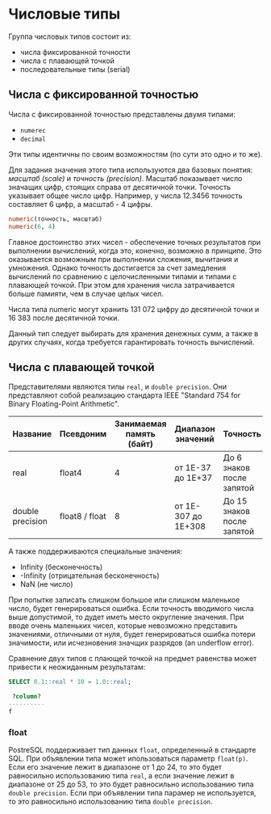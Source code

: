 # Числовые типы

Группа числовых типов состоит из:

* числа фиксированной точности
* числа с плавающей точкой
* последовательные типы (serial)

## Числа с фиксированной точностью

Числа с фиксированной точностью представлены двумя типами:

* `numerec`
* `decimal`

Эти типы идентичны по своим возможностям (по сути это одно и то же).

Для задания значения этого типа используются два базовых понятия: *масштаб (scale)* и *точность (precision)*. Масштаб показывает число значащих цифр, стоящих справа от десятичной точки. Точность указывает общее число цифр. Например, у числа 12.3456 точность составляет 6 цифр, а масштаб - 4 цифры.

```sql
numeric(точность, масштаб)
numeric(6, 4)
```

Главное достоинство этих чисел - обеспечение точных результатов при выполнении вычислений, когда это, конечно, возможно в принципе. Это оказывается возможным при выполнении сложения, вычитания и умножения. Однако точность достигается за счет замедления вычислений по сравнению с целочисленными типами и типами с плавающей точкой. При этом для хранения числа затрачивается больше памияти, чем в случае целых чисел.

Числа типа numeric могут хранить 131 072 цифру до десятичной точки и 16 383 после десятичной точки.

Данный тип следует выбирать для хранения денежных сумм, а также в других случаях, когда требуется гарантировать точность вычислений.

## Числа с плавающей точкой

Представителями являются типы `real`,  и `double precision`. Они представляют собой реализацию стандарта IEEE "Standard 754 for Binary Floating-Point Arithmetic".

Название | Псевдоним | Занимаемая память (байт) | Диапазон значений | Точность
--- | --- | --- | --- | ---
real | float4 | 4 | от 1E-37 до 1E+37 | До 6 знаков после запятой
double precision | float8 / float | 8 | от 1E-307 до 1E+308 | До 15 знаков после запятой

А также поддерживаются специальные значения:

* Infinity (бесконечность)
* -Infinity (отрицательная бесконечность)
* NaN (не число)

При попытке записать слишком большое или слишком маленькое число, будет генерироваться ошибка. Если точность вводимого числа выше допустимой, то дудет иметь место округление значения. При вводе очень маленьких чисел, которые невозможно представить значениями, отличными от нуля, будет генерироваться ошибка потери значимости, или исчезновения значщих разрядов (an underflow error).

Сравнение двух типов с плающей точкой на предмет равенства может привести к неожиданным результатам:

```sql
SELECT 0.1::real * 10 = 1.0::real;

 ?column?
----------
f
```

### float

PostreSQL поддерживает тип данных `float`, определенный в стандарте SQL. При объявлении типа может ипользоваться параметр `float(p)`. Если его значение лежит в диапазоне от 1 до 24, то это будет равносильно использованию типа `real`, а если значение лежит в диапазоне от 25 до 53, то это будет равносильно использованию типа `double precision`. Если при объявлении типа парамер не используется, то это равносильно использованию типа `double precision`.
